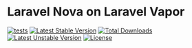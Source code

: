 Laravel Nova on Laravel Vapor
==============

[![tests](https://github.com/nova-kit/nova-on-vapor/workflows/tests/badge.svg?branch=master)](https://github.com/nova-kit/nova-on-vapor/actions?query=workflow%3Atests+branch%3Amaster)
[![Latest Stable Version](https://poser.pugx.org/nova-kit/nova-on-vapor/v/stable)](https://packagist.org/packages/nova-kit/nova-on-vapor)
[![Total Downloads](https://poser.pugx.org/nova-kit/nova-on-vapor/downloads)](https://packagist.org/packages/nova-kit/nova-on-vapor)
[![Latest Unstable Version](https://poser.pugx.org/nova-kit/nova-on-vapor/v/unstable)](https://packagist.org/packages/nova-kit/nova-on-vapor)
[![License](https://poser.pugx.org/nova-kit/nova-on-vapor/license)](https://packagist.org/packages/nova-kit/nova-on-vapor)
